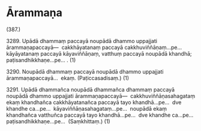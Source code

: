 # Ārammaṇa

(387.)

3289\. Upādā dhammaṃ paccayā noupādā dhammo uppajjati ārammaṇapaccayā—  cakkhāyatanaṃ paccayā cakkhuviññāṇaṃ…pe…  kāyāyatanaṃ paccayā kāyaviññāṇaṃ, vatthuṃ paccayā noupādā khandhā; paṭisandhikkhaṇe…pe… . (1)

3290\. Noupādā dhammaṃ paccayā noupādā dhammo uppajjati ārammaṇapaccayā…  ekaṃ. (Paṭiccasadisaṃ.) (1)

3291\. Upādā dhammañca noupādā dhammañca dhammaṃ paccayā noupādā dhammo uppajjati ārammaṇapaccayā—  cakkhuviññāṇasahagataṃ ekaṃ khandhañca cakkhāyatanañca paccayā tayo khandhā…pe…  dve khandhe ca…pe…  kāyaviññāṇasahagataṃ…pe…  noupādā ekaṃ khandhañca vatthuñca paccayā tayo khandhā…pe…  dve khandhe ca…pe…  paṭisandhikkhaṇe…pe…  (Saṃkhittaṃ.) (1)

